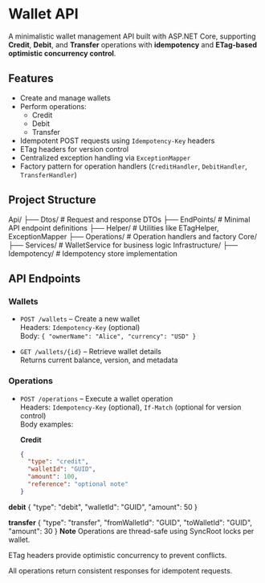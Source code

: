 # Wallet API

A minimalistic wallet management API built with ASP.NET Core, supporting **Credit**, **Debit**, and **Transfer** operations with **idempotency** and **ETag-based optimistic concurrency control**.

## Features

- Create and manage wallets
- Perform operations:
  - Credit
  - Debit
  - Transfer
- Idempotent POST requests using `Idempotency-Key` headers
- ETag headers for version control
- Centralized exception handling via `ExceptionMapper`
- Factory pattern for operation handlers (`CreditHandler`, `DebitHandler`, `TransferHandler`)

## Project Structure

Api/
├── Dtos/ # Request and response DTOs
├── EndPoints/ # Minimal API endpoint definitions
├── Helper/ # Utilities like ETagHelper, ExceptionMapper
├── Operations/ # Operation handlers and factory
Core/
├── Services/ # WalletService for business logic
Infrastructure/
├── Idempotency/ # Idempotency store implementation



## API Endpoints

### Wallets

- `POST /wallets` – Create a new wallet  
  Headers: `Idempotency-Key` (optional)  
  Body: `{ "ownerName": "Alice", "currency": "USD" }`

- `GET /wallets/{id}` – Retrieve wallet details  
  Returns current balance, version, and metadata

### Operations

- `POST /operations` – Execute a wallet operation  
  Headers: `Idempotency-Key` (optional), `If-Match` (optional for version control)  
  Body examples:
  
  **Credit**  
  ```json
  {
    "type": "credit",
    "walletId": "GUID",
    "amount": 100,
    "reference": "optional note"
  }
**debit**
{
  "type": "debit",
  "walletId": "GUID",
  "amount": 50
}

**transfer**
{
  "type": "transfer",
  "fromWalletId": "GUID",
  "toWalletId": "GUID",
  "amount": 30
}
**Note**
Operations are thread-safe using SyncRoot locks per wallet.

ETag headers provide optimistic concurrency to prevent conflicts.

All operations return consistent responses for idempotent requests.
